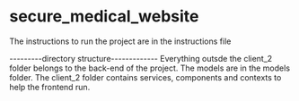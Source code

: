# secure_medical_website
The instructions to run the project are in the instructions file

---------directory structure-------------
Everything outsde the client_2 folder belongs to the back-end of the project.
The models are in the models folder.
The client_2 folder contains services, components and contexts to help the frontend run.
